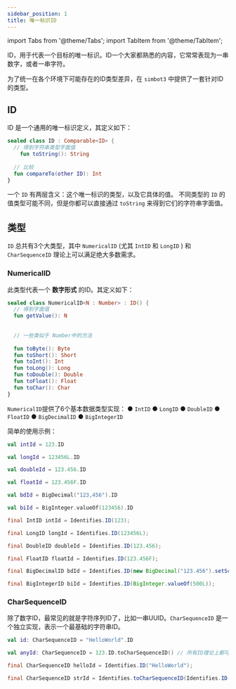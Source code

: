 ```yaml
---
sidebar_position: 1
title: 唯一标识ID
---
```


import Tabs from '@theme/Tabs'; import TabItem from '@theme/TabItem';


ID，用于代表一个目标的唯一标识。ID一个大家都熟悉的内容，它常常表现为一串数字，或者一串字符。

为了统一在各个环境下可能存在的ID类型差异，在 `simbot3` 中提供了一套针对ID的类型。

## ID

ID 是一个通用的唯一标识定义，其定义如下：

```kotlin
sealed class ID : Comparable<ID> {
  // 得到字符串类型字面值
	fun toString(): String
  
  // 比较
  fun compareTo(other ID): Int
}
```

一个 `ID` 有两层含义：这个唯一标识的类型，以及它具体的值。
不同类型的 `ID` 的值类型可能不同，但是你都可以直接通过 `toString` 来得到它们的字符串字面值。

## 类型
`ID` 总共有3个大类型，其中 `NumericalID` (尤其 `IntID` 和 `LongID` ) 和 `CharSequenceID` 理论上可以满足绝大多数需求。

### NumericalID
此类型代表一个 **数字形式** 的ID。其定义如下：

```kotlin
sealed class NumericalID<N : Number> : ID() {
  // 得到字面值
  fun getValue(): N
  
  
  // 一些类似于 Number中的方法
  
  fun toByte(): Byte
  fun toShort(): Short
  fun toInt(): Int
  fun toLong(): Long
  fun toDouble(): Double
  fun toFloat(): Float
  fun toChar(): Char
}
```

`NumericalID`提供了6个基本数据类型实现：
● `IntID`
● `LongID`
● `DoubleID`
● `FloatID`
● `BigDecimalID`
● `BigIntegerID`

简单的使用示例：

<Tabs groupId="code-show">
<TabItem value="Kotlin" label="Kotlin" default>

```kotlin
val intId = 123.ID

val longId = 123456L.ID

val doubleId = 123.456.ID

val floatId = 123.456F.ID

val bdId = BigDecimal("123,456").ID

val biId = BigInteger.valueOf(123456).ID
```

</TabItem>
<TabItem value="Java" label="Java">

```java
final IntID intId = Identifies.ID(123);

final LongID longId = Identifies.ID(123456L);

final DoubleID doubleId = Identifies.ID(123.456);

final FloatID floatId = Identifies.ID(123.456F);

final BigDecimalID bdId = Identifies.ID(new BigDecimal("123.456").setScale(1, RoundingMode.HALF_UP));

final BigIntegerID biId = Identifies.ID(BigInteger.valueOf(500L));
```

</TabItem>
</Tabs>

### CharSequenceID 
除了数字ID，最常见的就是字符序列ID了，比如一串UUID。`CharSequenceID` 是一个独立实现，表示一个最基础的字符串ID。

<Tabs groupId="code-show">
<TabItem value="Kotlin" label="Kotlin" default>

```kotlin
val id: CharSequenceID = "HelloWorld".ID

val anyId: CharSequenceID = 123.ID.toCharSequenceID() // 所有ID理论上都可以作为字符序列ID
```

</TabItem>
<TabItem value="Java" label="Java">

```java
final CharSequenceID helloId = Identifies.ID("HelloWorld");

final CharSequenceID strId = Identifies.toCharSequenceID(Identifies.ID(123));
```

</TabItem>
</Tabs>